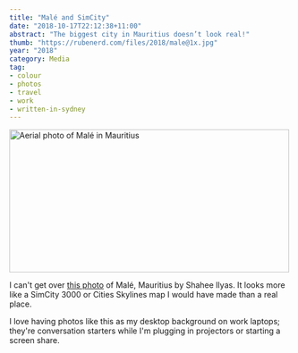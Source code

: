 ```yaml
---
title: "Malé and SimCity"
date: "2018-10-17T22:12:38+11:00"
abstract: "The biggest city in Mauritius doesn’t look real!"
thumb: "https://rubenerd.com/files/2018/male@1x.jpg"
year: "2018"
category: Media
tag:
- colour
- photos
- travel
- work
- written-in-sydney
---
```

<p><img src="https://rubenerd.com/files/2018/male@1x.jpg" srcset="https://rubenerd.com/files/2018/male@1x.jpg 1x, https://rubenerd.com/files/2018/male@2x.jpg 2x" alt="Aerial photo of Malé in Mauritius" style="width:500px; height:256px;" /></p>

I can't get over [this photo] of Malé, Mauritius by Shahee Ilyas. It looks more like a SimCity 3000 or Cities Skylines map I would have made than a real place.

I love having photos like this as my desktop background on work laptops; they're conversation starters while I'm plugging in projectors or starting a screen share.

[this photo]: https://commons.wikimedia.org/wiki/File:Mal%C3%A9.jpg

